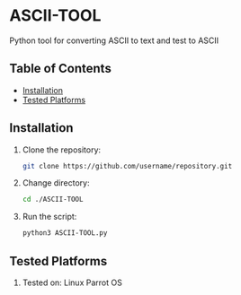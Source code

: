 # ASCII-TOOL
Python tool for converting ASCII to text and test to ASCII

## Table of Contents

- [Installation](#installation)
- [Tested Platforms](#testedon)

## Installation

1. Clone the repository:
   ```bash
   git clone https://github.com/username/repository.git
2. Change directory:
   ```bash
   cd ./ASCII-TOOL
3. Run the script:
   ```bash
   python3 ASCII-TOOL.py

## Tested Platforms

1. Tested on:
   Linux Parrot OS
    
   
